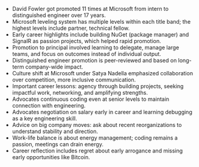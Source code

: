 - David Fowler got promoted 11 times at Microsoft from intern to distinguished engineer over 17 years.
- Microsoft leveling system has multiple levels within each title band; the highest levels include partner, technical fellow.
- Early career highlights include building NuGet (package manager) and SignalR as passion projects, which helped rapid promotion.
- Promotion to principal involved learning to delegate, manage large teams, and focus on outcomes instead of individual output.
- Distinguished engineer promotion is peer-reviewed and based on long-term company-wide impact.
- Culture shift at Microsoft under Satya Nadella emphasized collaboration over competition, more inclusive communication.
- Important career lessons: agency through building projects, seeking impactful work, networking, and amplifying strengths.
- Advocates continuous coding even at senior levels to maintain connection with engineering.
- Advocates negotiation on salary early in career and learning debugging as a key engineering skill.
- Advice on big company moves: ask about recent reorganizations to understand stability and direction.
- Work-life balance is about energy management; coding remains a passion, meetings can drain energy.
- Career reflection includes regret about early arrogance and missing early opportunities like Bitcoin.
